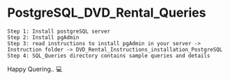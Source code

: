 # PostgreSQL_DVD_Rental_Queries
```
Step 1: Install postgreSQL server
Step 2: Install pgAdmin
Step 3: read instructions to install pgAdmin in your server -> Instruction folder -> DVD_Rental_Instructions_installation_PostgreSQL
Step 4: SQL_Queries directory contains sample queries and details 
```

Happy Quering.. :computer:	 
